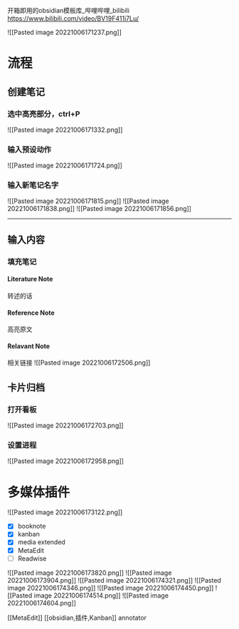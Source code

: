 开箱即用的obsidian模板库_哔哩哔哩_bilibili
https://www.bilibili.com/video/BV19F411i7Lu/

![[Pasted image 20221006171237.png]]

# 流程
## 创建笔记
### 选中高亮部分，ctrl+P
![[Pasted image 20221006171332.png]] 
### 输入预设动作
![[Pasted image 20221006171724.png]]
### 输入新笔记名字
![[Pasted image 20221006171815.png]]
![[Pasted image 20221006171838.png]]
![[Pasted image 20221006171856.png]]

---

## 输入内容
### 填充笔记
#### Literature Note
转述的话
#### Reference Note 
高亮原文
#### Relavant Note
相关链接
![[Pasted image 20221006172506.png]]
## 卡片归档 
### 打开看板
![[Pasted image 20221006172703.png]]
### 设置进程
![[Pasted image 20221006172958.png]]

# 多媒体插件
![[Pasted image 20221006173122.png]]

 - [x] booknote
 - [x] kanban
 - [x] media extended
 - [x] MetaEdit
 - [ ] Readwise

![[Pasted image 20221006173820.png]]
![[Pasted image 20221006173904.png]]
![[Pasted image 20221006174321.png]]
![[Pasted image 20221006174346.png]]
![[Pasted image 20221006174450.png]]
![[Pasted image 20221006174514.png]]
![[Pasted image 20221006174604.png]]

[[MetaEdit]]
[[obsidian,插件,Kanban]]
annotator
